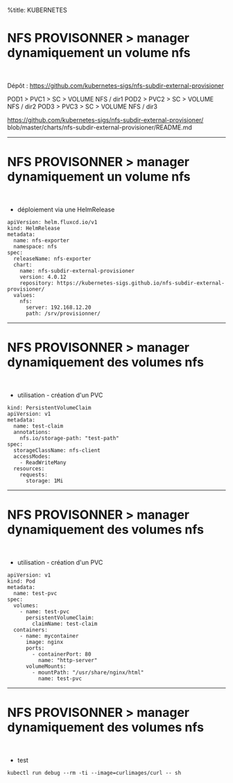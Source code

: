 %title: KUBERNETES



# NFS PROVISONNER > manager dynamiquement un volume nfs

<br>

Dépôt : https://github.com/kubernetes-sigs/nfs-subdir-external-provisioner

POD1 > PVC1 > SC > VOLUME NFS / dir1
POD2 > PVC2 > SC > VOLUME NFS / dir2
POD3 > PVC3 > SC > VOLUME NFS / dir3

https://github.com/kubernetes-sigs/nfs-subdir-external-provisioner/
blob/master/charts/nfs-subdir-external-provisioner/README.md

-----------------------------------------------------------------------------------

# NFS PROVISONNER > manager dynamiquement un volume nfs

<br>

* déploiement via une HelmRelease

```
apiVersion: helm.fluxcd.io/v1
kind: HelmRelease
metadata:
  name: nfs-exporter
  namespace: nfs
spec:
  releaseName: nfs-exporter
  chart:
    name: nfs-subdir-external-provisioner
    version: 4.0.12
    repository: https://kubernetes-sigs.github.io/nfs-subdir-external-provisioner/
  values:
    nfs:
      server: 192.168.12.20
      path: /srv/provisionner/
```

--------------------------------------------------------------------------------------

# NFS PROVISONNER > manager dynamiquement des volumes nfs

<br>

* utilisation - création d'un PVC

```
kind: PersistentVolumeClaim
apiVersion: v1
metadata:
  name: test-claim
  annotations:
    nfs.io/storage-path: "test-path" 
spec:
  storageClassName: nfs-client
  accessModes:
    - ReadWriteMany
  resources:
    requests:
      storage: 1Mi
```

--------------------------------------------------------------------------------------

# NFS PROVISONNER > manager dynamiquement des volumes nfs


<br>

* utilisation - création d'un PVC

```
apiVersion: v1
kind: Pod
metadata:
  name: test-pvc
spec:
  volumes:
    - name: test-pvc
      persistentVolumeClaim:
        claimName: test-claim
  containers:
    - name: mycontainer
      image: nginx
      ports:
        - containerPort: 80
          name: "http-server"
      volumeMounts:
        - mountPath: "/usr/share/nginx/html"
          name: test-pvc
```

--------------------------------------------------------------------------------------

# NFS PROVISONNER > manager dynamiquement des volumes nfs

<br>

* test

```
kubectl run debug --rm -ti --image=curlimages/curl -- sh
```
